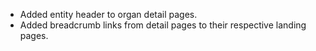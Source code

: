 - Added entity header to organ detail pages.
- Added breadcrumb links from detail pages to their respective landing pages.
